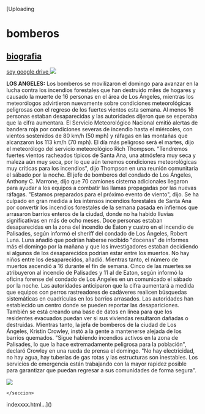 [Uploading <!DOCTYPE html>
<html lang="en">
<head>
    <meta charset="UTF-8">
    <meta name="viewport" content="width=>, initial-scale=1.0">
    <title>Document</title>
</head>
<body>
    <seccion>
        <h1> <strong>bomberos</strong> </h1>
        <h2> <u>biografia</u></h2>
        <a href="https://es.wikipedia.org/wiki/Bombero"> soy google drive </a>
        <img src="imagennn.html">
        <p><strong>LOS ANGELES:</strong> Los bomberos se movilizaron el domingo para avanzar en la lucha contra los incendios forestales que han destruido miles de hogares y causado la muerte de 16 personas en el área de Los Ángeles, mientras los meteorólogos advirtieron nuevamente sobre condiciones meteorológicas peligrosas con el regreso de los fuertes vientos esta semana. Al menos 16 personas estaban desaparecidas y las autoridades dijeron que se esperaba que la cifra aumentara.
            El Servicio Meteorológico Nacional emitió alertas de bandera roja por condiciones severas de incendio hasta el miércoles, con vientos sostenidos de 80 km/h (50 mph) y ráfagas en las montañas que alcanzaron los 113 km/h (70 mph). El día más peligroso será el martes, dijo el meteorólogo del servicio meteorológico Rich Thompson.
            "Tendremos fuertes vientos racheados típicos de Santa Ana, una atmósfera muy seca y maleza aún muy seca, por lo que aún tenemos condiciones meteorológicas muy críticas para los incendios", dijo Thompson en una reunión comunitaria el sábado por la noche.
            El jefe de bomberos del condado de Los Ángeles, Anthony C. Marrone, dijo que 70 camiones cisterna adicionales llegaron para ayudar a los equipos a combatir las llamas propagadas por las nuevas ráfagas. "Estamos preparados para el próximo evento de viento", dijo.
            Se ha culpado en gran medida a los intensos incendios forestales de Santa Ana por convertir los incendios forestales de la semana pasada en infiernos que arrasaron barrios enteros de la ciudad, donde no ha habido lluvias significativas en más de ocho meses.
            Doce personas estaban desaparecidas en la zona del incendio de Eaton y cuatro en el incendio de Palisades, según informó el sheriff del condado de Los Ángeles, Robert Luna. Luna añadió que podrían haberse recibido "docenas" de informes más el domingo por la mañana y que los investigadores estaban decidiendo si algunos de los desaparecidos podrían estar entre los muertos. No hay niños entre los desaparecidos, añadió.
            Mientras tanto, el número de muertos ascendió a 16 durante el fin de semana. Cinco de las muertes se atribuyeron al incendio de Palisades y 11 al de Eaton, según informó la oficina forense del condado de Los Ángeles en un comunicado el sábado por la noche.
            Las autoridades anticiparon que la cifra aumentará a medida que equipos con perros rastreadores de cadáveres realicen búsquedas sistemáticas en cuadrículas en los barrios arrasados. Las autoridades han establecido un centro donde se pueden reportar las desapariciones.
            También se está creando una base de datos en línea para que los residentes evacuados puedan ver si sus viviendas resultaron dañadas o destruidas. Mientras tanto, la jefa de bomberos de la ciudad de Los Ángeles, Kristin Crowley, instó a la gente a mantenerse alejada de los barrios quemados.
            "Sigue habiendo incendios activos en la zona de Palisades, lo que la hace extremadamente peligrosa para la población", declaró Crowley en una rueda de prensa el domingo. "No hay electricidad, no hay agua, hay tuberías de gas rotas y las estructuras son inestables. Los servicios de emergencia están trabajando con la mayor rapidez posible para garantizar que puedan regresar a sus comunidades de forma segura".</p>
        <img src="imageneees.html">
        
    </seccion>
</body>
</html>indexxxx.html…]()
